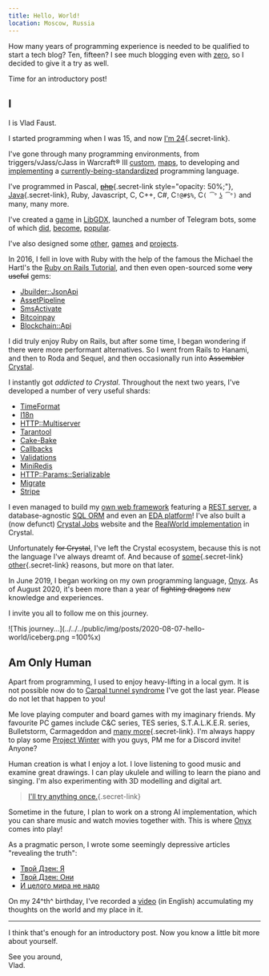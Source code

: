 ```yaml
---
title: Hello, World!
location: Moscow, Russia
---
```


How many years of programming experience is needed to be qualified to start a tech blog?
Ten, fifteen?
I see much blogging even with [zero](https://dev.to/), so I decided to give it a try as well.

Time for an introductory post!

<!-- excerpt -->

## I

I is Vlad Faust.

I started programming when I was 15, and now [I'm 24](https://www.youtube.com/watch?v=oO3YmT2d-8k){.secret-link}.

I've gone through many programming environments, from triggers/vJass/cJass in Warcraft® III  [custom](https://xgm.guru/p/wc3/headhunter), [maps](https://xgm.guru/p/ufs), to developing and [implementing](https://github.com/fancysofthq/nxc) a [currently-being-standardized](https://nxsf.org/) programming language.

I've programmed in Pascal, [~~php~~](https://bitbucket.org/vladfaust/anogram-api/src/master){.secret-link style="opacity: 50%;"}, [Java](https://bitbucket.org/vladfaust/jumpinsweeties/src/master/){.secret-link}, Ruby, Javascript, C, C++, C#, C`!@#$%`, C`( ͡° ͜ʖ ͡°)` and many, many more.

I've created a [game](https://www.moddb.com/games/jumpin-sweeties/videos/trailer) in [LibGDX](https://libgdx.badlogicgames.com/), launched a number of Telegram bots, some of which [did](/public/img/posts/2020-08-07-hello-world/bot-a-users-graph.jpg), [become](/public/img/posts/2020-08-07-hello-world/bot-b-reviews.jpg), [popular](https://t.me/soundmemes/61).

I've also designed some [other](https://4pda.ru/forum/index.php?showtopic=571231), [games](https://apkpure.com/ruble-fate-raise-the-rouble/com.faustapps.rublefate) and [projects](https://www.dropbox.com/s/xc8kjswj4fb0m0z/presentation.pdf?dl=0).

<div id="my-open-source"></div>

In 2016, I fell in love with Ruby with the help of the famous the Michael the Hartl's the [Ruby on Rails Tutorial](https://www.railstutorial.org/), and then even open-sourced some <s>very useful</s> gems:

  * [Jbuilder::JsonApi](https://github.com/vladfaust/jbuilder-json_api)
  * [AssetPipeline](https://github.com/vladfaust/asset_pipeline)
  * [SmsActivate](https://github.com/vladfaust/sms_activate)
  * [Bitcoinpay](https://github.com/vladfaust/bitcoinpay-client)
  * [Blockchain::Api](https://github.com/vladfaust/blockchain-api)

I did truly enjoy Ruby on Rails, but after some time, I began wondering if there were more performant alternatives.
So I went from Rails to Hanami, and then to Roda and Sequel, and then occasionally run into <s>Assembler</s> [Crystal](https://crystal-lang.org/).

I instantly got _addicted to Crystal_.
Throughout the next two years, I've developed a number of very useful shards:

  * [TimeFormat](https://github.com/vladfaust/time_format.cr)
  * [I18n](https://github.com/vladfaust/i18n.cr)
  * [HTTP::Multiserver](https://github.com/vladfaust/http-multiserver.cr)
  * [Tarantool](https://github.com/vladfaust/tarantool.cr)
  * [Cake-Bake](https://github.com/vladfaust/cake-bake)
  * [Callbacks](https://github.com/vladfaust/callbacks.cr)
  * [Validations](https://github.com/vladfaust/validations.cr)
  * [MiniRedis](https://github.com/vladfaust/mini_redis)
  * [HTTP::Params::Serializable](https://github.com/vladfaust/http-params-serializable)
  * [Migrate](https://github.com/vladfaust/migrate.cr)
  * [Stripe](https://github.com/vladfaust/stripe.cr)

I even managed to build my [own web framework](https://onyxframework.org/) featuring a [REST server](https://onyxframework.org/http), a database-agnostic [SQL ORM](https://onyxframework.org/sql) and even an [EDA platform](https://onyxframework.org/eda)!
I've also built a (now defunct) [Crystal Jobs](https://github.com/crystaljobs) website and the [RealWorld implementation](https://github.com/vladfaust/crystalworld) in Crystal.

Unfortunately <s>for Crystal</s>, I've left the Crystal ecosystem, because this is not the language I've always dreamt of.
And because of [some](https://github.com/asterite){.secret-link} [other](https://github.com/RX14){.secret-link} reasons, but more on that later.

In June 2019, I began working on my own programming language, [Onyx](/posts/2020-08-20-the-onyx-programming-language).
As of August 2020, it's been more than a year of <s>fighting dragons</s> new knowledge and experiences.

I invite you all to follow me on this journey.

![This journey...](../../../public/img/posts/2020-08-07-hello-world/iceberg.png =100%x)

## Am Only Human

Apart from programming, I used to enjoy heavy-lifting in a local gym.
It is not possible now do to [Carpal tunnel syndrome](https://en.wikipedia.org/wiki/Carpal_tunnel_syndrome) I've got the last year.
Please do not let that happen to you!

Me love playing computer and board games with my imaginary friends.
My favourite PC games include C&C series, TES series, S.T.A.L.K.E.R. series, Bulletstorm, Carmageddon and [many more](https://store.steampowered.com/app/331470/Everlasting_Summer/){.secret-link}.
I'm always happy to play some [Project Winter](https://store.steampowered.com/app/774861/Project_Winter/) with you guys, PM me for a Discord invite!
Anyone?

Human creation is what I enjoy a lot.
I love listening to good music and examine great drawings.
I can play ukulele and willing to learn the piano and singing.
I'm also experimenting with 3D modelling and digital art.

> [I'll try anything once.](https://gamepedia.cursecdn.com/overwatch_gamepedia/8/81/Echo_-_I%27ll_try_anything_once.ogg){.secret-link}

Sometime in the future, I plan to work on a strong AI implementation, which you can share music and watch movies together with.
This is where [Onyx](/posts/2020-08-20-the-onyx-programming-language) comes into play!

As a pragmatic person, I wrote some seemingly depressive articles "revealing the truth":

  * [Твой Дзен: Я](https://telegra.ph/Tvoj-Dzen-YA-07-04)
  * [Твой Дзен: Они](https://telegra.ph/Tvoj-Dzen-Oni-07-04)
  * [И целого мира не надо](https://telegra.ph/%D0%98-%D1%86%D0%B5%D0%BB%D0%BE%D0%B3%D0%BE-%D0%BC%D0%B8%D1%80%D0%B0-%D0%BD%D0%B5-%D0%BD%D0%B0%D0%B4%D0%BE-12-16)

On my 24^th^ birthday, I've recorded a [video](https://www.youtube.com/watch?v=qCdGP15vGEc) (in English) accumulating my thoughts on the world and my place in it.

----

I think that's enough for an introductory post.
Now you know a little bit more about yourself.

See you around,<br>
Vlad.

